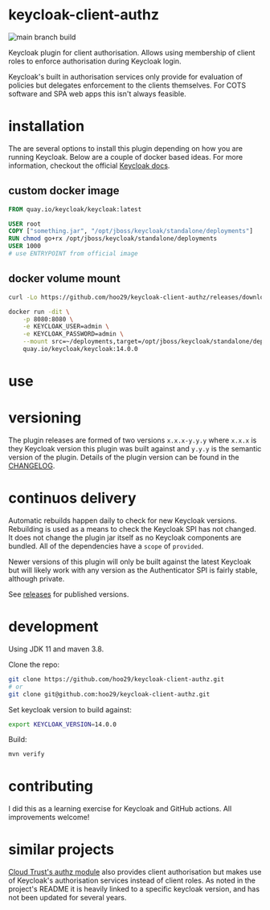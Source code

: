 # keycloak-client-authz

![main branch build](https://github.com/hoo29/keycloak-client-authz/actions/workflows/main.yml/badge.svg?branch=main)

Keycloak plugin for client authorisation. Allows using membership of client roles to enforce authorisation during Keycloak login.

Keycloak's built in authorisation services only provide for evaluation of policies but delegates enforcement to the clients themselves. For COTS software and SPA web apps this isn't always feasible.

# installation

The are several options to install this plugin depending on how you are running Keycloak. Below are a couple of docker based ideas. For more information, checkout the official [Keycloak docs](https://www.keycloak.org/docs/latest/server_development/#registering-provider-implementations).

## custom docker image

```dockerfile
FROM quay.io/keycloak/keycloak:latest

USER root
COPY ["something.jar", "/opt/jboss/keycloak/standalone/deployments"]
RUN chmod go+rx /opt/jboss/keycloak/standalone/deployments
USER 1000
# use ENTRYPOINT from official image
```

## docker volume mount

```bash
curl -Lo https://github.com/hoo29/keycloak-client-authz/releases/download/v2.0.0/sonar-auth-oidc-plugin-2.0.0.jar ~/deployments

docker run -dit \
    -p 8080:8080 \
    -e KEYCLOAK_USER=admin \
    -e KEYCLOAK_PASSWORD=admin \
    --mount src=~/deployments,target=/opt/jboss/keycloak/standalone/deployments \
    quay.io/keycloak/keycloak:14.0.0
```

# use

# versioning

The plugin releases are formed of two versions `x.x.x-y.y.y` where `x.x.x` is they Keycloak version this plugin was built against and `y.y.y` is the semantic version of the plugin. Details of the plugin version can be found in the [CHANGELOG](./CHANGELOG.md).

# continuos delivery

Automatic rebuilds happen daily to check for new Keycloak versions. Rebuilding is used as a means to check the Keycloak SPI has not changed. It does not change the plugin jar itself as no Keycloak components are bundled. All of the dependencies have a `scope` of `provided`.

Newer versions of this plugin will only be built against the latest Keycloak but will likely work with any version as the Authenticator SPI is fairly stable, although private.

See [releases](https://github.com/hoo29/keycloak-client-authz/releases) for published versions.

# development

Using JDK 11 and maven 3.8.

Clone the repo:

```bash
git clone https://github.com/hoo29/keycloak-client-authz.git
# or
git clone git@github.com:hoo29/keycloak-client-authz.git
```

Set keycloak version to build against:

```bash
export KEYCLOAK_VERSION=14.0.0
```

Build:

```bash
mvn verify
```

# contributing

I did this as a learning exercise for Keycloak and GitHub actions. All improvements welcome!

# similar projects

[Cloud Trust's authz module](https://github.com/cloudtrust/keycloak-authorization) also provides client authorisation but makes use of Keycloak's authorisation services instead of client roles. As noted in the project's README it is heavily linked to a specific keycloak version, and has not been updated for several years.
